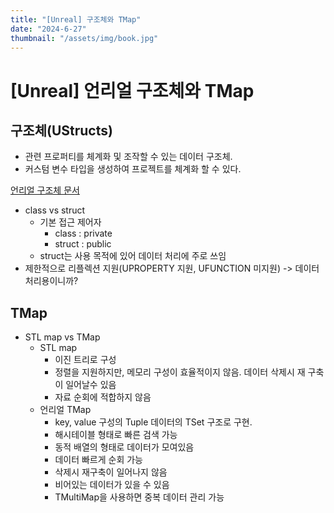 ```yaml
---
title: "[Unreal] 구조체와 TMap"
date: "2024-6-27"
thumbnail: "/assets/img/book.jpg"
---
```


# [Unreal] 언리얼 구조체와 TMap

## 구조체(UStructs)

- 관련 프로퍼티를 체계화 및 조작할 수 있는 데이터 구조체.
- 커스텀 변수 타입을 생성하여 프로젝트를 체계화 할 수 있다.

[언리얼 구조체 문서](https://dev.epicgames.com/documentation/ko-kr/unreal-engine/structs-in-unreal-engine?application_version=5.3)

- class vs struct
  - 기본 접근 제어자
    - class : private
    - struct : public
  - struct는 사용 목적에 있어 데이터 처리에 주로 쓰임
- 제한적으로 리플렉션 지원(UPROPERTY 지원, UFUNCTION 미지원) -> 데이터 처리용이니까?



## TMap

- STL map vs TMap
  - STL map
    - 이진 트리로 구성
    - 정렬을 지원하지만, 메모리 구성이 효율적이지 않음. 데이터 삭제시 재 구축이 일어날수 있음
    - 자료 순회에 적합하지 않음
  - 언리얼 TMap
    - key, value 구성의 Tuple 데이터의 TSet 구조로 구현.
    - 해시테이블 형태로 빠른 검색 가능
    - 동적 배열의 형태로 데이터가 모여있음
    - 데이터 빠르게 순회 가능
    - 삭제시 재구축이 일어나지 않음
    - 비어있는 데이터가 있을 수 있음
    - TMultiMap을 사용하면 중복 데이터 관리 가능